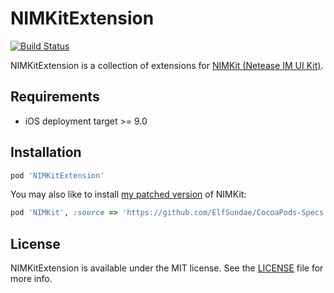 # NIMKitExtension

[![Build Status](https://travis-ci.org/ElfSundae/NIMKitExtension.svg)](https://travis-ci.org/ElfSundae/NIMKitExtension)

NIMKitExtension is a collection of extensions for [NIMKit (Netease IM UI Kit)](https://github.com/netease-im/NIM_iOS_UIKit).

## Requirements

- iOS deployment target >= 9.0

## Installation

```ruby
pod 'NIMKitExtension'
```

You may also like to install [my patched version](https://github.com/ElfSundae/NIM_iOS_UIKit) of NIMKit:

```ruby
pod 'NIMKit', :source => 'https://github.com/ElfSundae/CocoaPods-Specs.git'
```

## License

NIMKitExtension is available under the MIT license. See the [LICENSE](LICENSE) file for more info.
